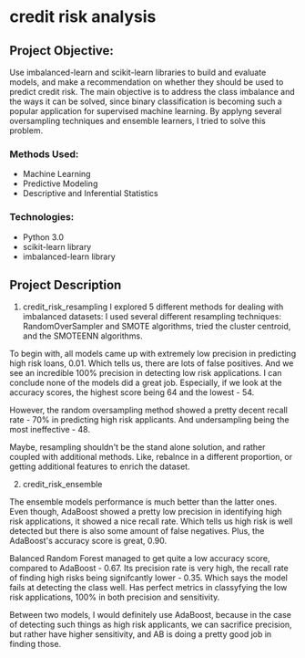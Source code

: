 # credit risk analysis

## Project Objective: 
Use imbalanced-learn and scikit-learn libraries to build and evaluate models, and make a recommendation on whether they should be used to predict credit risk. The main objective is to address the class imbalance and the ways it can be solved, since binary classification is becoming such a popular application for supervised machine learning. By applyng several oversampling techniques and ensemble learners, I tried to solve this problem.

### Methods Used:
- Machine Learning
- Predictive Modeling
- Descriptive and Inferential Statistics 

### Technologies: 
- Python 3.0
- scikit-learn library
- imbalanced-learn library 

## Project Description 

1. credit_risk_resampling
I explored 5 different methods for dealing with imbalanced datasets:
I used several different resampling techniques: RandomOverSampler and SMOTE algorithms, tried the cluster centroid, and 
the SMOTEENN algorithms. 

To begin with, all models came up with extremely low precision in predicting high risk loans, 0.01. Which tells us, there are lots of false positives. 
And we see an incredible 100% precision in detecting low risk applications. I can conclude none of the models did a great job. Especially, if we look at the accuracy scores, the highest score being 64 and the lowest - 54. 

However, the random oversampling method showed a pretty decent recall rate - 70% in predicting high risk applicants. And undersampling being the most ineffective - 48. 

Maybe, resampling shouldn't be the stand alone solution, and rather coupled with additional methods. Like, rebalnce in a different proportion, or getting additional features to enrich the dataset. 

2. credit_risk_ensemble

The ensemble models performance is much better than the latter ones. Even though, AdaBoost showed a pretty low precision in identifying high risk applications, it showed a nice recall rate. Which tells us high risk is well detected but there is also 
some amount of false negatives. Plus, the AdaBoost's accuracy score is great, 0.90. 

Balanced Random Forest managed to get quite a low accuracy score, compared to AdaBoost - 0.67. Its precision rate is very high, the recall rate of finding high risks being signifcantly lower - 0.35. Which says the model fails at detecting the class well. Has perfect metrics in classyfying the low risk applications, 100% in both precision and sensitivity. 

Between two models, I would definitely use AdaBoost, because in the case of detecting such things as high risk applicants, we can sacrifice precision, but rather have higher sensitivity, and AB is doing a pretty good job in finding those. 





